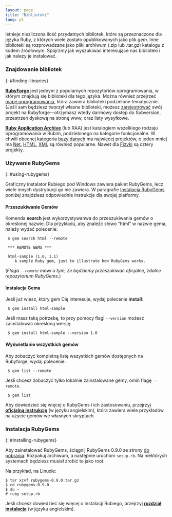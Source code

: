```yaml
---
layout: page
title: "Biblioteki"
lang: pl
---
```


Istnieje niezliczona ilość przydatnych bibliotek, które są przeznaczone
dla języka Ruby, z których wiele zostało opublikowanych jako plik *gem*.
Inne biblioteki są rozprowadzane jako pliki archiwum (.zip lub .tar.gz)
katalogu z kodem źródłowym. Spójrzmy jak wyszukiwać interesujące nas
biblioteki i jak należy je instalować.

### Znajdowanie bibliotek
{: #finding-libraries}

[**RubyForge**][1] jest jednym z popularnych repozytoriów
oprogramowania, w którym znajdują się biblioteki dla tego języka. Można
również przejrzeć [mapę oprogramowania][2], która zawiera biblioteki
podzielone tematycznie. (Jeśli sam będziesz tworzył własne biblioteki,
możesz [zarejestrować][3] swój projekt na Rubyforge—otrzymasz wtedy
darmowy dostęp do Subversion, przestrzeń dyskową na stronę www, oraz
listy wysyłkowe.

[**Ruby Application Archive**][4] (lub RAA) jest katalogiem wszelkiego
rodzaju oprogramowania w Rubim, podzielonego na kategorie funkcjonalne.
W chwili obecnej kategoria [bazy danych][5] ma najwięcej projektów, o
jeden mniej ma [Net.][6] [HTML][7], [XML][8] są również popularne. Nawet
dla [Fizyki][9] są cztery projekty.

### Używanie RubyGems
{: #using-rubygems}

Graficzny instalator Rubiego pod Windows zawiera pakiet RubyGems, lecz
wiele innych dystrybucji go nie zawiera. W paragrafie [Instalacja
RubyGems](#installing-rubydems) poniżej znajdziesz odpowiednie
instrukcje dla swojej platformy.

#### Przeszukiwanie Gemów

Komenda **search** jest wykorzystywanwa do przeszukiwania gemów o
określonej nazwie. Dla przykładu, aby znaleźć słowo “html” w nazwie
gema, należy wydać polecenie:


     $ gem search html --remote

     *** REMOTE GEMS ***

     html-sample (1.0, 1.1)
        A sample Ruby gem, just to illustrate how RubyGems works.

(*Flaga `--remote` mówi o tym, że będziemy przeszukiwać oficjalne,
zdalne repozytorium RubyGems.*)

#### Instalacja Gema

Jeśli już wiesz, który gem Cię interesuje, wydaj polecenie **install**\:


     $ gem install html-sample

Jeśli masz taką potrzebę, to przy pomocy flagi `--version` możesz
zainstalować określoną wersję.


     $ gem install html-sample --version 1.0

#### Wyświetlanie wszystkich gemów

Aby zobaczyć kompletną listę wszystkich gemów dostępnych na Rubyforge,
wydaj polecenie:


     $ gem list --remote

Jeśli chcesz zobaczyć tylko lokalnie zainstalowane gemy, omiń flagę
`--remote`.


     $ gem list

Aby dowiedzieć się więcej o RubyGems i ich zastosowaniu, przejrzyj
[**oficjalną instrukcję**][10] (w języku angielskim), która zawiera
wiele przykładów na użycie gemów we własnych skryptach.

### Instalacja RubyGems
{: #installing-rubygems}

Aby zainstalować RubyGems, ściągnij RubyGems 0.9.0 ze strony [do
pobrania][11]. Rozpakuj archiwum, a następnie uruchom `setup.rb`. Na
niektórych systemach będziesz musiał zrobić to jako root.

Na przykład, na Linuxie:


    $ tar xzvf rubygems-0.9.0.tar.gz
    $ cd rubygems-0.9.0
    $ su -
    # ruby setup.rb

Jeśli chcesz dowiedzieć się więcej o instalacji Rubiego, przejrzyj
[**rozdział instalacja**][12] (w języku angielskim).



[1]: http://rubyforge.org/ 
[2]: http://rubyforge.org/softwaremap/trove_list.php 
[3]: http://rubyforge.org/register/ 
[4]: http://raa.ruby-lang.org/ 
[5]: http://raa.ruby-lang.org/cat.rhtml?category_major=Library;category_minor=Database 
[6]: http://raa.ruby-lang.org/cat.rhtml?category_major=Library;category_minor=Net 
[7]: http://raa.ruby-lang.org/cat.rhtml?category_major=Library;category_minor=HTML 
[8]: http://raa.ruby-lang.org/cat.rhtml?category_major=Library;category_minor=XML 
[9]: http://raa.ruby-lang.org/cat.rhtml?category_major=Library;category_minor=Physics 
[10]: http://rubygems.org/read/chapter/1 
[11]: http://rubyforge.org/frs/?group_id=126 
[12]: http://rubygems.org/read/chapter/3 
